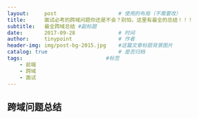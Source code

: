 ```yaml
---
layout:     post                    # 使用的布局（不需要改）
title:      面试必考的跨域问题你还是不会？别怕，这里有最全的总结！！！              # 标题 
subtitle:   最全跨域总结 #副标题
date:       2017-09-28              # 时间
author:     tinypoint               # 作者
header-img: img/post-bg-2015.jpg    #这篇文章标题背景图片
catalog: true                       # 是否归档
tags:                           #标签
    - 前端
    - 跨域
    - 面试
---
```


## 跨域问题总结
